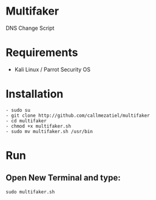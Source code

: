 # Multifaker 

DNS Change Script

# Requirements
- Kali Linux / Parrot Security OS

# Installation

```
- sudo su
- git clone http://github.com/callmezatiel/multifaker
- cd multifaker
- chmod +x multifaker.sh
- sudo mv multifaker.sh /usr/bin 

```
# Run

## Open New Terminal and type:

```
sudo multifaker.sh
```
